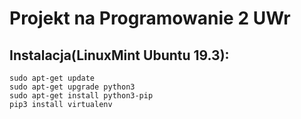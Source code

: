 # Projekt na Programowanie 2 UWr

## Instalacja(LinuxMint Ubuntu 19.3):

```linux
sudo apt-get update
sudo apt-get upgrade python3
sudo apt-get install python3-pip
pip3 install virtualenv
```
